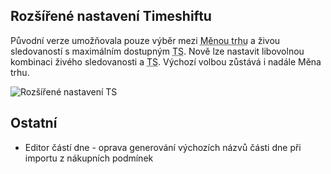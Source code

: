 ﻿---
categories: [fenix]
layout: fenix
---
## Rozšířené nastavení Timeshiftu
Původní verze umožňovala pouze výběr mezi <abbr title="Televizemi prodávajícími TV reklamu domluvená definice, pro kterou jsou vypočítávané ceny">Měnou trhu</abbr> a živou sledovaností s maximálním dostupným <abbr title="Timeshift (Odložená sledovanost)">TS</abbr>. Nově lze nastavit libovolnou kombinaci živého sledovanosti a <abbr title="Timeshift (Odložená sledovanost)">TS</abbr>. Výchozí volbou zůstává i nadále Měna trhu.

![Rozšířené nastavení TS]({{site.url}}/data/custom_timeshift.png "Rozšířené nastavení TS")

## Ostatní
<ul>
	<li>Editor částí dne - oprava generování výchozích názvů části dne při importu z nákupních podmínek</li>
</ul>
